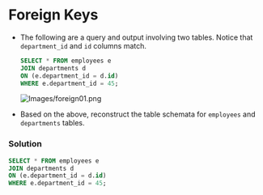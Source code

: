 # Foreign Keys


* The following are a query and output involving two tables. Notice that `department_id` and `id` columns match.

  ```sql
  SELECT * FROM employees e
  JOIN departments d
  ON (e.department_id = d.id)
  WHERE e.department_id = 45;
  ```

  ![Images/foreign01.png](../Images/foreign01.png)

* Based on the above, reconstruct the table schemata for `employees` and `departments` tables.


### Solution

```sql
SELECT * FROM employees e
JOIN departments d
ON (e.department_id = d.id)
WHERE e.department_id = 45;
```

